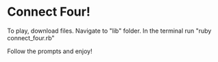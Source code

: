 # Connect Four!

To play, download files. Navigate to "lib" folder. In the terminal run "ruby connect_four.rb"

Follow the prompts and enjoy!
